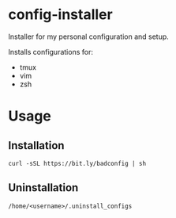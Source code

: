 config-installer
================

Installer for my personal configuration and setup.

Installs configurations for:
- tmux
- vim
- zsh

# Usage

## Installation

```shell
curl -sSL https://bit.ly/badconfig | sh
```

## Uninstallation

```shell
/home/<username>/.uninstall_configs
```
